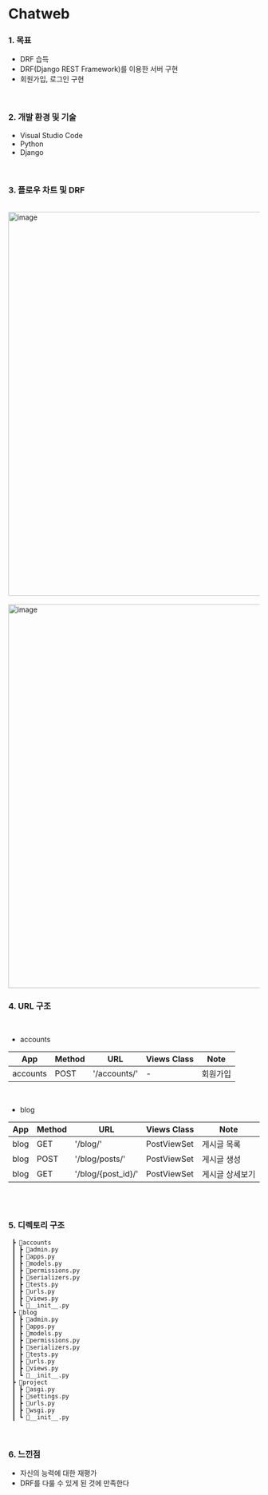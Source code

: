 # Chatweb
    
### 1. 목표
   * DRF 습득
   * DRF(Django REST Framework)를 이용한 서버 구현
   * 회원가입, 로그인 구현

<br>

### 2. 개발 환경 및 기술
   * Visual Studio Code
   * Python
   * Django


<br>

### 3. 플로우 차트 및 DRF


<br>

<img width="769" alt="image" src="https://github.com/bardnia/Chatweb/assets/69304793/2da5dc4d-4f62-4763-bce2-258458fec453">


<br>
<br>

<img width="769" alt="image" src="https://github.com/bardnia/Chatweb/assets/69304793/135c91d8-4565-4965-9a74-3d9725afad94">


### 4. URL 구조

<br>

- accounts

| App       | Method        | URL                               | Views Class        | Note           |
|-----------|---------------|-----------------------------------|------------------- |----------------|
| accounts  | POST   | '/accounts/'                         |   -                 |회원가입  |

<br>

- blog

| App       | Method        | URL                               | Views Class        | Note           |
|-----------|---------------|-----------------------------------|------------------- |----------------|
| blog  | GET   | '/blog/'                         |   PostViewSet                 |게시글 목록 |
| blog  | POST   | '/blog/posts/'                       |   PostViewSet                 |게시글 생성  |
| blog  | GET   | '/blog/{post_id}/'                |    PostViewSet       |게시글 상세보기 |



<br>
<br>

### 5. 디렉토리 구조
```
 ┣ 📂accounts
 ┃ ┣ 📜admin.py
 ┃ ┣ 📜apps.py
 ┃ ┣ 📜models.py
 ┃ ┣ 📜permissions.py
 ┃ ┣ 📜serializers.py
 ┃ ┣ 📜tests.py
 ┃ ┣ 📜urls.py
 ┃ ┣ 📜views.py
 ┃ ┗ 📜__init__.py
 ┣ 📂blog
 ┃ ┣ 📜admin.py
 ┃ ┣ 📜apps.py
 ┃ ┣ 📜models.py
 ┃ ┣ 📜permissions.py
 ┃ ┣ 📜serializers.py
 ┃ ┣ 📜tests.py
 ┃ ┣ 📜urls.py
 ┃ ┣ 📜views.py
 ┃ ┗ 📜__init__.py
 ┣ 📂project
 ┃ ┣ 📜asgi.py
 ┃ ┣ 📜settings.py
 ┃ ┣ 📜urls.py
 ┃ ┣ 📜wsgi.py
 ┃ ┗ 📜__init__.py
```



<br>


### 6. 느낀점

- 자신의 능력에 대한 재평가
- DRF를 다룰 수 있게 된 것에 만족한다

